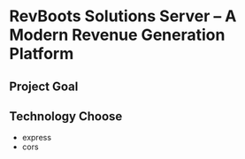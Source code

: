# RevBoots Solutions Server – A Modern Revenue Generation Platform

## Project Goal

## Technology Choose

- express
- cors
